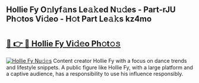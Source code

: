 ## Hollie Fy O𝚗lyf𝚊ns Le𝚊𝚔ed N𝚞𝚍es - Part-rJU Ph𝚘tos Vi𝚍eo - H𝚘t Part Le𝚊𝚔s kz4mo

# <h2><a href="http://hf58u3.feru.top/?c=Hollie+Fy">🔗 👉 🔴 Hollie Fy Vi𝚍𝚎o Ph𝚘t𝚘𝚜</a></h2>

[![Hollie Fy Nu𝚍𝚎s](https://i.imgur.com/0TWrTi3.gif)](http://hf58u3.feru.top/?c=Hollie+Fy)
Content creator Hollie Fy with a focus on dance trends and lifestyle snippets. A public figure like Hollie Fy, with a large platform and a captive audience, has a responsibility to use his influence responsibly. 
